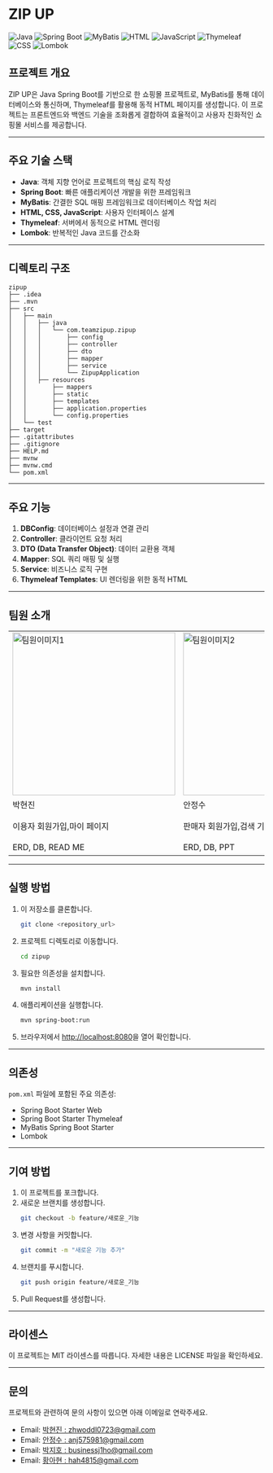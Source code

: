 # ZIP UP

![Java](https://img.shields.io/badge/Java-ED8B00?style=for-the-badge&logo=java&logoColor=white)
![Spring Boot](https://img.shields.io/badge/Spring%20Boot-6DB33F?style=for-the-badge&logo=springboot&logoColor=white)
![MyBatis](https://img.shields.io/badge/MyBatis-007ACC?style=for-the-badge&logo=mybatis&logoColor=white)
![HTML](https://img.shields.io/badge/HTML5-E34F26?style=for-the-badge&logo=html5&logoColor=white)
![JavaScript](https://img.shields.io/badge/JavaScript-F7DF1E?style=for-the-badge&logo=javascript&logoColor=black)
![Thymeleaf](https://img.shields.io/badge/Thymeleaf-005F0F?style=for-the-badge&logo=thymeleaf&logoColor=white)
![CSS](https://img.shields.io/badge/CSS3-1572B6?style=for-the-badge&logo=css3&logoColor=white)
![Lombok](https://img.shields.io/badge/Project%20Lombok-FF2D20?style=for-the-badge&logo=lombok&logoColor=white)

## 프로젝트 개요
ZIP UP은 Java Spring Boot를 기반으로 한 쇼핑몰 프로젝트로, MyBatis를 통해 데이터베이스와 통신하며, Thymeleaf를 활용해 동적 HTML 페이지를 생성합니다. 이 프로젝트는 프론트엔드와 백엔드 기술을 조화롭게 결합하여 효율적이고 사용자 친화적인 쇼핑몰 서비스를 제공합니다.

---

## 주요 기술 스택

- **Java**: 객체 지향 언어로 프로젝트의 핵심 로직 작성
- **Spring Boot**: 빠른 애플리케이션 개발을 위한 프레임워크
- **MyBatis**: 간결한 SQL 매핑 프레임워크로 데이터베이스 작업 처리
- **HTML, CSS, JavaScript**: 사용자 인터페이스 설계
- **Thymeleaf**: 서버에서 동적으로 HTML 렌더링
- **Lombok**: 반복적인 Java 코드를 간소화

---

## 디렉토리 구조
```
zipup
├── .idea
├── .mvn
├── src
│   ├── main
│   │   ├── java
│   │   │   └── com.teamzipup.zipup
│   │   │       ├── config
│   │   │       ├── controller
│   │   │       ├── dto
│   │   │       ├── mapper
│   │   │       ├── service
│   │   │       └── ZipupApplication
│   │   ├── resources
│   │       ├── mappers
│   │       ├── static
│   │       ├── templates
│   │       ├── application.properties
│   │       └── config.properties
│   └── test
├── target
├── .gitattributes
├── .gitignore
├── HELP.md
├── mvnw
├── mvnw.cmd
└── pom.xml
```

---

## 주요 기능

1. **DBConfig**: 데이터베이스 설정과 연결 관리
2. **Controller**: 클라이언트 요청 처리
3. **DTO (Data Transfer Object)**: 데이터 교환용 객체
4. **Mapper**: SQL 쿼리 매핑 및 실행
5. **Service**: 비즈니스 로직 구현
6. **Thymeleaf Templates**: UI 렌더링을 위한 동적 HTML

---

## 팀원 소개

<table>
  <tr>
    <td><img src="https://github.com/user-attachments/assets/e01f451e-e3b5-4fd8-a777-011042ee0dbe" alt="팀원이미지1" width="320" height="320" /></td>
    <td><img src="https://github.com/user-attachments/assets/820fca8f-a6c5-42c4-9658-6ee0184ec83d"  alt="팀원이미지2" width="320" height="320"/></td>
    <td><img src="https://github.com/user-attachments/assets/5c09ae75-81cf-4f8b-bf84-7168fb4e592b" alt="팀원이미지3" width="320" height="320"/></td>
    <td><img src="https://github.com/user-attachments/assets/1c4faff2-f501-48f3-a401-b8ad18562b42"  alt="팀원이미지1" width="320" height="320"/></td>
  </tr>
  <tr>
    <td>박현진</td>
    <td>안정수</td>
    <td>박지호</td>
    <td>황아현</td>
  </tr>
  <tr>
    <td>이용자 회원가입,마이 페이지</td>
    <td>판매자 회원가입,검색 기능</td>
    <td>메인 페이지, 로그인, 검색 기능, 상품 생성, 상품 디테일</td>
    <td>상품 생성,상품 디테일, 구매 완료</td>
  </tr>
  <tr>
    <td>ERD, DB, READ ME</td>
    <td>ERD, DB, PPT</td>
    <td>팀장, git </td>
    <td>노션 정리, 디자인</td>
  </tr>
</table>

---

## 실행 방법

1. 이 저장소를 클론합니다.
   ```bash
   git clone <repository_url>
   ```

2. 프로젝트 디렉토리로 이동합니다.
   ```bash
   cd zipup
   ```

3. 필요한 의존성을 설치합니다.
   ```bash
   mvn install
   ```

4. 애플리케이션을 실행합니다.
   ```bash
   mvn spring-boot:run
   ```

5. 브라우저에서 [http://localhost:8080](http://localhost:8080)을 열어 확인합니다.

---

## 의존성

`pom.xml` 파일에 포함된 주요 의존성:
- Spring Boot Starter Web
- Spring Boot Starter Thymeleaf
- MyBatis Spring Boot Starter
- Lombok

---

## 기여 방법

1. 이 프로젝트를 포크합니다.
2. 새로운 브랜치를 생성합니다.
   ```bash
   git checkout -b feature/새로운_기능
   ```
3. 변경 사항을 커밋합니다.
   ```bash
   git commit -m "새로운 기능 추가"
   ```
4. 브랜치를 푸시합니다.
   ```bash
   git push origin feature/새로운_기능
   ```
5. Pull Request를 생성합니다.

---

## 라이센스

이 프로젝트는 MIT 라이센스를 따릅니다. 자세한 내용은 LICENSE 파일을 확인하세요.

---

## 문의

프로젝트와 관련하여 문의 사항이 있으면 아래 이메일로 연락주세요.

- Email: [박현진 : zhwoddl0723@gmail.com](mailto:your_zhwoddl0723@gmail.com)
- Email: [안정수 : anj575981@gmail.com](mailto:your_anj575981@gmail.com)
- Email: [박지호 : businessj1ho@gmail.com](mailto:your_businessj1ho@gmail.com)
- Email: [황아현 : hah4815@gmail.com](mailto:your_hah4815@gmail.com)


